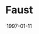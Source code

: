 ---
mission_id: faust
editorsChoice:
title: "Faust"
authors: 
    - "Michael Conner"
date: 1997-01-11
filename: "faust.zip"
description: "An Imperial base lies deep within the city of Faust, and in it are data tapes detailing future Imperial tactics and weaponry. These tapes were recently stolen by an Alliance operative, but he was captured soon after. He did manage to hide the tapes somewhere in the base. Your job is to find a way into the base and recover the Imperial tapes."
cover: "faust.png"
levelReplaced:	SECBASE
difficulty: yes
bm:	no
fme: no
wax: no
three_do: no
voc: no
gmd: no
vue: no
lfd: no
base: "New level from scratch" 
editors: "WDFUSE 2.00"

---
